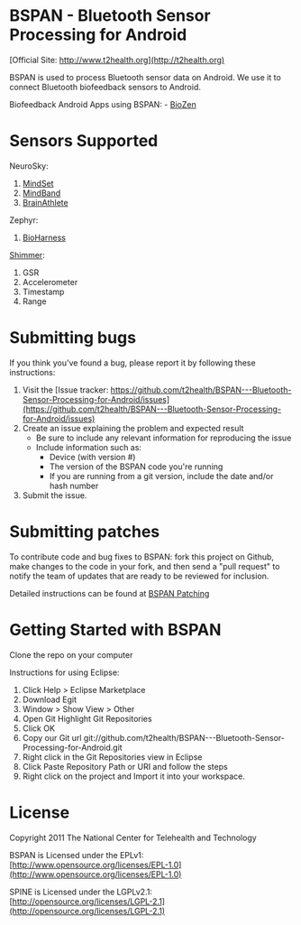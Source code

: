 BSPAN - Bluetooth Sensor Processing for Android
=======================

[Official Site: http://www.t2health.org](http://t2health.org)

BSPAN is used to process Bluetooth sensor data on Android.  We use it to connect Bluetooth biofeedback sensors to Android.

Biofeedback Android Apps using BSPAN:
    - [BioZen](http://www.t2health.org/apps/biozen)

Sensors Supported
==============
NeuroSky:

1. [MindSet](http://neurosky.com/Products/MindSet.aspx)
2. [MindBand](http://neurosky.com/Products/MindBand.aspx)
3. [BrainAthlete](http://neurosky.com/Products/BrainAthlete.aspx)
	
Zephyr:

1. [BioHarness](http://www.zephyr-technology.com/bioharness-bt)
	
[Shimmer](http://www.shimmer-research.com/):

1. GSR
2. Accelerometer
3. Timestamp
4. Range

Submitting bugs
===============
If you think you've found a bug, please report it by following these instructions:  

1. Visit the [Issue tracker: https://github.com/t2health/BSPAN---Bluetooth-Sensor-Processing-for-Android/issues](https://github.com/t2health/BSPAN---Bluetooth-Sensor-Processing-for-Android/issues)
2. Create an issue explaining the problem and expected result
    - Be sure to include any relevant information for reproducing the issue
    - Include information such as:
        * Device (with version #)
        * The version of the BSPAN code you're running
        * If you are running from a git version, include the date and/or hash number
3. Submit the issue.

Submitting patches
==================
To contribute code and bug fixes to BSPAN: fork this project on Github, make changes to the code in your fork, 
and then send a "pull request" to notify the team of updates that are ready to be reviewed for inclusion.

Detailed instructions can be found at [BSPAN Patching](https://gist.github.com/1507418)

Getting Started with BSPAN
==============================================
Clone the repo on your computer

Instructions for using Eclipse:

1. Click Help > Eclipse Marketplace
2. Download Egit
3. Window > Show View > Other
4. Open Git Highlight Git Repositories
5. Click OK
6. Copy our Git url git://github.com/t2health/BSPAN---Bluetooth-Sensor-Processing-for-Android.git
7. Right click in the Git Repositories view in Eclipse
8. Click Paste Repository Path or URI and follow the steps
9. Right click on the project and Import it into your workspace.

License
==============================================
Copyright 2011 The National Center for Telehealth and Technology

BSPAN is Licensed under the EPLv1: [http://www.opensource.org/licenses/EPL-1.0](http://www.opensource.org/licenses/EPL-1.0)

SPINE is Licensed under the LGPLv2.1: [http://opensource.org/licenses/LGPL-2.1](http://opensource.org/licenses/LGPL-2.1)